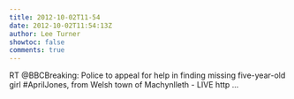 ```yaml
---
title: 2012-10-02T11-54
date: 2012-10-02T11:54:13Z
author: Lee Turner
showtoc: false
comments: true
---
```


RT @BBCBreaking: Police to appeal for help in finding missing five-year-old girl #AprilJones, from Welsh town of Machynlleth - LIVE http ...


